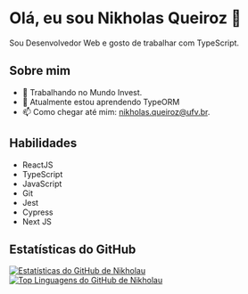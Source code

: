 # Olá, eu sou Nikholas Queiroz 👋

Sou Desenvolvedor Web e gosto de trabalhar com TypeScript.

## Sobre mim

- 🔭 Trabalhando no Mundo Invest.
- 🌱 Atualmente estou aprendendo TypeORM
- 📫 Como chegar até mim: nikholas.queiroz@ufv.br.

## Habilidades

- ReactJS
- TypeScript
- JavaScript
- Git
- Jest
- Cypress
- Next JS


## Estatísticas do GitHub

<a href="https://github.com/Nikholau">
  <img align="center" src="https://github-readme-stats.vercel.app/api?username=Nikholau&show_icons=true&line_height=27&count_private=true&title_color=ffffff&text_color=c9cacc&icon_color=2bbc8a&bg_color=1d1f21" alt="Estatísticas do GitHub de Nikholau" />
</a>

<a href="https://github.com/Nikholau">
  <img align="center" src="https://github-readme-stats.vercel.app/api/top-langs/?username=Nikholau&hide=html&title_color=ffffff&text_color=c9cacc&icon_color=2bbc8a&bg_color=1d1f21" alt="Top Linguagens do GitHub de Nikholau" />
</a>
